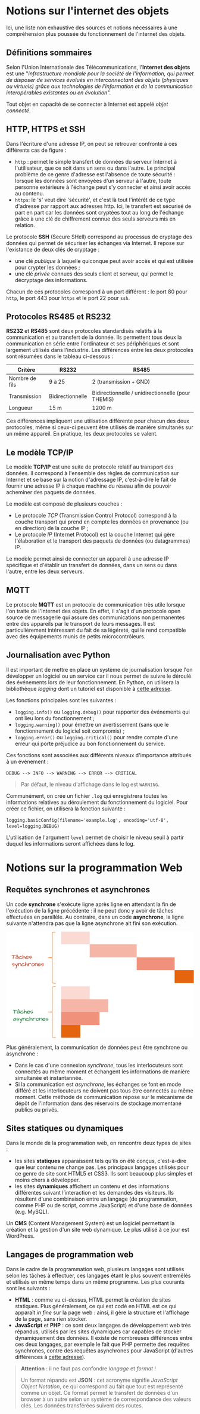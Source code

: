 # Notions sur l'internet des objets 

Ici, une liste non exhaustive des sources et notions nécessaires à une compréhension plus poussée du fonctionnement 
de l'internet des objets.

## Définitions sommaires 

Selon l'Union Internationale des Télécommunications, l'**Internet des objets** est une "*infrastructure mondiale pour la société 
de l'information, qui permet de disposer de services évolués en interconnectant des objets (physiques ou virtuels) grâce 
aux technologies de l'information et de la communication interopérables existantes ou en évolution*". 

Tout objet en capacité de se connecter à Internet est appelé *objet connecté*. 

## HTTP, HTTPS et SSH

Dans l'écriture d'une adresse IP, on peut se retrouver confronté à ces différents cas de figure : 
* `http` : permet le simple transfert de données du serveur Internet à l'utilisateur, que ce soit dans un sens ou dans l'autre. Le principal problème de ce genre d'adresse est l'absence de toute sécurité : lorsque les données sont envoyées d'un serveur à l'autre, toute personne extérieure à l'échange peut s'y connecter et ainsi avoir accès au contenu. 
* `https`: le 's' veut dire 'sécurité', et c'est là tout l'intérêt de ce type d'adresse par rapport aux adresses http. Ici, le transfert est sécurisé de part en part car les données sont cryptées tout au long de l'échange grâce à une clé de chiffrement connue des seuls serveurs mis en relation. 

Le protocole **SSH** (Secure SHell) correspond au processus de cryptage des données qui permet de sécuriser les échanges via Internet. Il repose sur l'existance de deux clés de cryptage : 
* une clé *publique* à laquelle quiconque peut avoir accès et qui est utilisée pour crypter les données ;
* une clé *privée* connues des seuls client et serveur, qui permet le décryptage des informations. 

Chacun de ces protocoles correspond à un port différent : le port 80 pour `http`, le port 443 pour `https` et le port 22 pour `ssh`. 

## Protocoles RS485 et RS232

**RS232** et **RS485** sont deux protocoles standardisés relatifs à la communication et au transfert de la donnée. Ils permettent tous deux la communication en série entre l'ordinateur et ses périphériques et sont largement utilisés dans l'industrie. Les différences entre les deux protocoles sont résumées dans le tableau ci-dessous : 

Critère | RS232 | RS485
--|--|--
Nombre de fils | 9 à 25 | 2 (transmission + GND)
Transmission | Bidirectionnelle | Bidirectionnelle / unidirectionnelle (pour THEMIS)
Longueur | 15 m | 1200 m 

Ces différences impliquent une utilisation différente pour chacun des deux protocoles, même si ceux-ci peuvent être utilisés de manière simultanés sur un même appareil. 
En pratique, les deux protocoles se valent. 


## Le modèle TCP/IP 

Le modèle **TCP/IP** est une suite de protocole relatif au transport des données. Il correspond à l'ensemble des règles de communication sur Internet et se base sur la notion d'adressage IP, c'est-à-dire le fait de fournir une adresse IP à chaque machine du réseau afin de pouvoir acheminer des paquets de données. 

Le modèle est composé de plusieurs couches : 
* Le protocole *TCP* (Transmission Control Protocol) correspond à la couche transport qui prend en compte les données en provenance (ou en direction) de la couche IP ;
* Le protocole *IP* (Internet Protocol) est la couche Internet qui gère l'élaboration et le transport des paquets de données (ou datagrammes) IP. 

Le modèle permet ainsi de connecter un appareil à une adresse IP spécifique et d'établir un transfert de données, dans un sens ou dans l'autre, entre les deux serveurs. 


## MQTT 

Le protocole **MQTT** est un protocole de communication très utile lorsque l'on traite de l'Internet des objets. En effet, il s'agit d'un protocole open source de messagerie qui assure des communications non permanentes entre des appareils par le transport de leurs messages. Il est particulièrement intéressant du fait de sa légéreté, qui le rend compatible avec des équipements munis de petits microcontrôleurs. 


## Journalisation avec Python

Il est important de mettre en place un système de journalisation lorsque l'on développer un logiciel ou un service car il nous permet de suivre le déroulé des événements lors de leur fonctionnement. En Python, on utilisera la bibliothèque *logging* dont un tutoriel est disponible à [cette adresse](https://docs.python.org/fr/3/howto/logging.html). 

Les fonctions principales sont les suivantes :
* `logging.info()` ou `logging.debug()` pour rapporter des événements qui ont lieu lors du fonctionnement ;
* `logging.warning()` pour émettre un avertissement (sans que le fonctionnement du logiciel soit compromis) ;
* `logging.error()` ou `logging.critical()` pour rendre compte d'une erreur qui porte préjudice au bon fonctionnement du service. 

Ces fonctions sont associées aux différents niveaux d'importance attribués à un événement : 
```
DEBUG --> INFO --> WARNING --> ERROR --> CRITICAL 
```
> Par défaut, le niveau d'affichage dans le log est `WARNING`.

Communément, on crée un fichier `.log` qui enregistrera toutes les informations relatives au déroulement du fonctionnement du logiciel. Pour créer ce fichier, on utilisera la fonction suivante : 

```
logging.basicConfig(filename='example.log', encoding='utf-8', level=logging.DEBUG)
```

L'utilisation de l'argument `level` permet de choisir le niveau seuil à partir duquel les informations seront affichées dans le log. 



# Notions sur la programmation Web 


## Requêtes synchrones et asynchrones 

Un code **synchrone** s'exécute ligne après ligne en attendant la fin de l'exécution de la ligne précédente : il ne peut donc y avoir de tâches effectuées en parallèle. 
Au contraire, dans un code **asynchrone**, la ligne suivante n'attendra pas que la ligne asynchrone ait fini son exécution.

![requêtes synchrone et asynchrone](synchrone-vs-asynchrone.png)

Plus généralement, la communication de données peut être synchrone ou asynchrone : 
* Dans le cas d'une connexion *synchrone*, tous les interlocuteurs sont connectés au même moment et échangent les informations de manière simultanée et instantannée. 
* Si la communication est *asynchrone*, les échanges se font en mode différé et les interlocuteurs ne doivent pas tous être connectés au même moment. Cette méthode de communication repose sur le mécanisme de dépôt de l'information dans des réservoirs de stockage momentané publics ou privés.


## Sites statiques ou dynamiques 

Dans le monde de la programmation web, on rencontre deux types de sites : 

* les sites **statiques** apparaissent tels qu'ils on été conçus, c'est-à-dire que leur contenu ne change pas. Les principaux langages utilisés pour ce genre de site sont HTML5 et CSS3. Ils sont beaucoup plus simples et moins chers à développer.
* les sites **dynamiques** affichent un contenu et des informations différentes suivant l’interaction et les demandes des visiteurs. Ils résultent d'une combinaison entre un langage (de programmation, comme PHP ou de script, comme JavaScript) et d'une base de données (e.g. MySQL). 


Un **CMS** (Content Management System) est un logiciel permettant la création et la gestion d'un site web dynamique. Le plus utilisé à ce jour est WordPress. 


## Langages de programmation web 

Dans le cadre de la programmation web, plusieurs langages sont utilisés selon les tâches à effectuer, ces langages étant le plus souvent entremêlés et utilisés en même temps dans un même programme. Les plus courants sont les suivants : 

* **HTML** : comme vu ci-dessus, HTML permet la création de sites statiques. Plus généralement, ce qui est codé en HTML est ce qui apparaît *in fine* sur la page web : ainsi, il gère la structure et l'affichage de la page, sans rien stocker. 
* **JavaScript** et **PHP** : ce sont deux langages de développement web très répandus, utilisés par les sites dynamiques car capables de stocker dynamiquement des données. Il existe de nombreuses différences entre ces deux langages, par exemple le fait que PHP permette des requêtes synchrones, contre des requêtes asynchrones pour JavaScript (d'autres différences à [cette adresse](https://www.javatpoint.com/javascript-vs-php)). 

> **Attention** : il ne faut pas confondre *langage* et *format* ! 
> 
> Un format répandu est **JSON** : cet acronyme signifie *JavaScript Object Notation*, ce qui correspond au fait que tout est représenté comme un objet. Ce format permet le transfert de données d'un browser à un autre selon un système de correspondance des valeurs clés. Les données transférées suivent des routes. 

